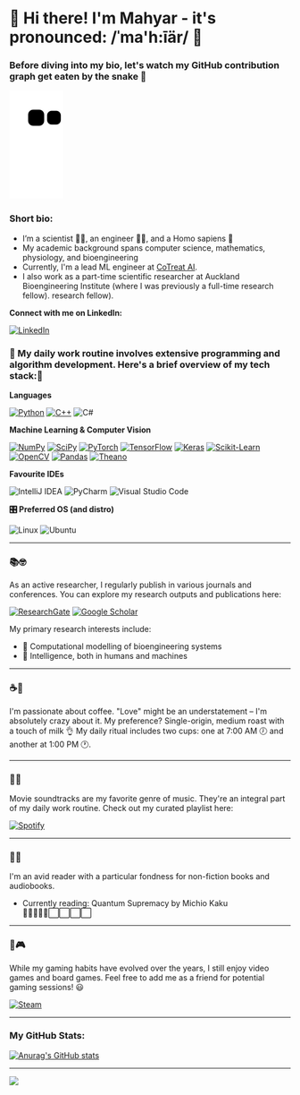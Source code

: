 👋 Hi there! I'm Mahyar - it's pronounced: /ˈma'h:īär/ 👋
===

### Before diving into my bio, let's watch my GitHub contribution graph get eaten by the snake 🐍

![snake gif](https://github.com/mahyar-osn/mahyar-osn/blob/80880fad0ab6e187c6fd216cb509cc2cec8abf02/github-contribution-grid-snake.svg)

### Short bio:
- I’m a scientist 👨‍🔬, an engineer 👨‍💻, and a Homo sapiens 👨
- My academic background spans computer science, mathematics, physiology, and bioengineering
- Currently, I'm a lead ML engineer at <a href="https://www.cotreat.ai//"> CoTreat AI</a>.
- I  also work as a part-time scientific researcher at Auckland Bioengineering Institute (where I was previously a full-time research fellow).
research fellow).

**Connect with me on LinkedIn:**

[![LinkedIn](https://img.shields.io/badge/linkedin-%230077B5.svg?style=for-the-badge&logo=linkedin&logoColor=white)](https://www.linkedin.com/in/mahyar-osanlouy/)


### 🚀 My daily work routine involves extensive programming and algorithm development. Here's a brief overview of my tech stack:🔨 

**Languages**

[![Python](https://img.shields.io/badge/Python-14354C?style=for-the-badge&logo=python&logoColor=white)](https://www.python.org/ "Python")
[![C++](https://img.shields.io/badge/C%2B%2B-00599C?style=for-the-badge&logo=c%2B%2B&logoColor=white)](https://isocpp.org/ "C++")
![C#](https://img.shields.io/badge/c%23-%23239120.svg?style=for-the-badge&logo=c-sharp&logoColor=white)


**Machine Learning & Computer Vision**

[![NumPy](https://img.shields.io/badge/-NumPy-013243?style=flat-square&logo=numpy)](https://numpy.org/ "NumPy")
[![SciPy](https://img.shields.io/badge/-SciPy-8CAAE6?style=flat-square&logo=scipy&logoColor=white)](https://www.scipy.org/ "SciPy")
[![PyTorch](https://img.shields.io/badge/-PyTorch-EE4C2C?style=flat-square&logo=pytorch&logoColor=white)](https://pytorch.org/ "PyTorch")
[![TensorFlow](https://img.shields.io/badge/-TensorFlow-FF6F00?style=flat-square&logo=tensorflow&logoColor=white)](https://www.tensorflow.org/ "TensorFlow")
[![Keras](https://img.shields.io/badge/-Keras-D00000?style=flat-square&logo=keras)](https://keras.io/ "Keras")
[![Scikit-Learn](https://img.shields.io/badge/-Scikit--Learn-F7930E?style=flat-square&logo=scikit-learn&logoColor=white)](https://scikit-learn.org/ "Scikit-Learn")
[![OpenCV](https://img.shields.io/badge/-OpenCV-5C3EE8?style=flat-square&logo=opencv)](https://opencv.org/ "OpenCV")
[![Pandas](https://img.shields.io/badge/-Pandas-150458?style=flat-square&logo=Pandas)](https://pandas.pydata.org/ "Pandas")
[![Theano](https://img.shields.io/badge/-Theano-00599C?style=flat-square&logo=)](https://github.com/Theano/Theano/ "Theano")

**Favourite IDEs**

<img alt="IntelliJ IDEA" height="25" width="85" src="https://img.shields.io/badge/IntelliJIDEA-000000.svg?style=for-the-badge&logo=intellij-idea&logoColor=white"/></a>
<img alt="PyCharm" height="25" width="85" src="https://img.shields.io/badge/pycharm-143?style=for-the-badge&logo=pycharm&logoColor=black&color=black&labelColor=green"/></a>
<img alt="Visual Studio Code" height="25" width="115" src="https://img.shields.io/badge/VisualStudioCode-0078d7.svg?style=for-the-badge&logo=visual-studio-code&logoColor=white"/></a>


**🎛️ Preferred OS (and distro)**

<img alt="Linux" height="20" width="60" src="https://img.shields.io/badge/Linux-FCC624?style=for-the-badge&logo=linux&logoColor=black"></a>
<img alt="Ubuntu" height="20" width="60" src="https://img.shields.io/badge/Ubuntu-E95420?style=for-the-badge&logo=ubuntu&logoColor=white"/></a>

[//]: # (**Other SWE stuff**)

[//]: # ()
[//]: # (![Git]&#40;https://img.shields.io/badge/git-%23F05033.svg?style=for-the-badge&logo=git&logoColor=white&#41;)

[//]: # (![AWS]&#40;https://img.shields.io/badge/AWS-%23FF9900.svg?style=for-the-badge&logo=amazon-aws&logoColor=white&#41;)

[//]: # (![Docker]&#40;https://img.shields.io/badge/docker-%230db7ed.svg?style=for-the-badge&logo=docker&logoColor=white&#41;)

---
### 📚🤓
As an active researcher, I regularly publish in various journals and conferences. You can explore my research outputs and publications here:

<a href="https://www.researchgate.net/profile/Mahyar-Osanlouy"><img alt="ResearchGate" height="25" width="70" src="https://img.shields.io/badge/ResearchGate-00CCBB.svg?style=for-the-badge&logo=ResearchGate&logoColor=white"/></a>
<a href="https://scholar.google.com/citations?user=uxlpv5kAAAAJ&hl=en"><img alt="Google Scholar" height="25" width="70" src="https://img.shields.io/badge/Google-%233780F1.svg?style=for-the-badge&logo=Google&logoColor=white"/></a>

My primary research interests include:

- 🧮 Computational modelling of bioengineering systems
- 🧠 Intelligence, both in humans and machines 

---
### ☕🤎
I'm passionate about coffee. "Love" might be an understatement – I'm absolutely crazy about it. My preference? Single-origin, medium roast with a touch of milk 
👌 My daily ritual includes two cups: one at 7:00 AM 🕖 and another at 1:00 PM 🕐.

---
### 🎵🎶
Movie soundtracks are my favorite genre of music. They're an integral part of my daily work routine. Check out my curated playlist here:

[![Spotify](https://img.shields.io/badge/Spotify-1ED760?style=for-the-badge&logo=spotify&logoColor=white)](https://open.spotify.com/playlist/459q48L0fDOX9QgrjWQpNS?si=3fe1db470e254389)

---
### 📕🔖
I'm an avid reader with a particular fondness for non-fiction books and audiobooks.

- Currently reading: Quantum Supremacy by Michio Kaku 🔳🔳🔳🔳🔳⬜️⬜️⬜️⬜️

---
### 🎲🎮
While my gaming habits have evolved over the years, I still enjoy video games and board games. Feel free to add me as a friend for potential gaming sessions! 😃

[![Steam](https://img.shields.io/badge/steam-%23000000.svg?style=for-the-badge&logo=steam&logoColor=white)](https://steamcommunity.com/id/mahyarosan/)

---

### My GitHub Stats:
[![Anurag's GitHub stats](https://github-readme-stats.vercel.app/api?username=mahyar-osn&show_icons=true&theme=dark)](https://github.com/anuraghazra/github-readme-stats)


---
![](https://komarev.com/ghpvc/?username=mahyar-osn&color=75eeb2)
